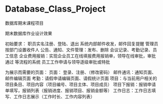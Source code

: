 # Database_Class_Project
数据库期末课程项目

期末数据库作业设计效果

初始要求：
职员实名注册、登陆、退出
系统内部邮件收发，邮件回复提醒
管理员按部门设置收件人
公告、通知、文件管理：发布、删除
会议记录、考勤记录、员工信息
企业费用报销：实现企业员工在线填报费用报销单，领导在线审批，审批通过
等流程的系统
员工工作申请与领导逐级审批或特批

为展示而需要的页面：
页面：
登录、注册、（修改密码）
邮件通讯：通知页面、邮件编辑页面
考勤：请假申请编辑页面、请假统计页面
项目：与当前用户相关的项目条目、项目内容（项目编号、项目主体、项目成员）
项目下报销：报销申请单填写，报销列表（报销进度、报销项目、报销金额等）
工作日志：工作日志填写、工作日志展示（工作时长、工作内容列表）

